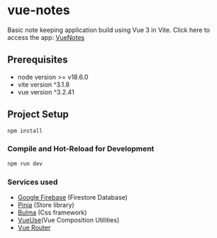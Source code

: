 # vue-notes

Basic note keeping application build using Vue 3 in Vite.
Click here to access the app: [VueNotes](https://vuenotepad.web.app/#/auth)

## Prerequisites
* node version >= v18.6.0
* vite version ^3.1.8
* vue version ^3.2.41


## Project Setup

```sh
npm install
```

### Compile and Hot-Reload for Development

```sh
npm run dev
```

### Services used
* [Google Firebase](https://console.firebase.google.com) (Firestore Database)
* [Pinia](https://pinia.vuejs.org/) (Store library)
* [Bulma](https://bulma.io/) (Css framework)
* [VueUse](https://vueuse.org/)(Vue Composition Utilities)
* [Vue Router](https://router.vuejs.org/)
